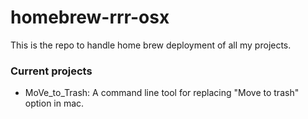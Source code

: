 # homebrew-rrr-osx
This is the repo to handle home brew deployment of all my projects.

### Current projects
* MoVe_to_Trash: A command line tool for replacing "Move to trash" option in mac.
